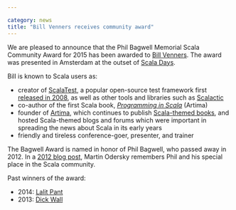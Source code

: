 ```yaml
---

category: news
title: "Bill Venners receives community award"
---
```

We are pleased to announce that the Phil Bagwell Memorial Scala Community Award for 2015 has been awarded to [Bill Venners](https://twitter.com/bvenners).  The award was presented in Amsterdam at the outset of [Scala Days](http://event.scaladays.org/scaladays-amsterdam-2015).

Bill is known to Scala users as:

* creator of [ScalaTest](https://www.scalatest.org), a popular open-source test framework first [released in 2008](https://www.artima.com/weblogs/viewpost.jsp?thread=222678), as well as other tools and libraries such as [Scalactic](https://www.scalactic.org)
* co-author of the first Scala book, [_Programming in Scala_](https://www.artima.com/shop/programming_in_scala_3ed) (Artima)
* founder of [Artima](https://www.artima.com/aboutartima.html), which continues to publish [Scala-themed books](https://www.artima.com/shop/catalog), and hosted Scala-themed blogs and forums which were important in spreading the news about Scala in its early years
* friendly and tireless conference-goer, presenter, and trainer

The Bagwell Award is named in honor of Phil Bagwell, who passed away in 2012.  In a [2012 blog post](https://web.archive.org/web/20160311185839/https://www.lightbend.com/blog/rip-phil-bagwell), Martin Odersky remembers Phil and his special place in the Scala community.

Past winners of the award:

* 2014: [Lalit Pant](https://kojoenv.wordpress.com/2014/09/27/phil-bagwell-award/)
* 2013: [Dick Wall](https://twitter.com/dickwall)

